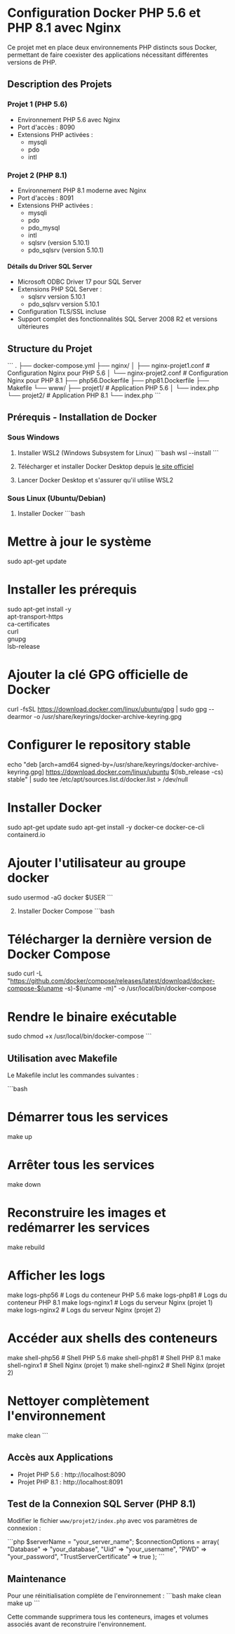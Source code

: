 # Configuration Docker PHP 5.6 et PHP 8.1 avec Nginx

Ce projet met en place deux environnements PHP distincts sous Docker, permettant de faire coexister des applications nécessitant différentes versions de PHP.

## Description des Projets

### Projet 1 (PHP 5.6)
- Environnement PHP 5.6 avec Nginx
- Port d'accès : 8090
- Extensions PHP activées :
  - mysqli
  - pdo
  - intl

### Projet 2 (PHP 8.1)
- Environnement PHP 8.1 moderne avec Nginx
- Port d'accès : 8091
- Extensions PHP activées :
  - mysqli
  - pdo
  - pdo_mysql
  - intl
  - sqlsrv (version 5.10.1)
  - pdo_sqlsrv (version 5.10.1)

#### Détails du Driver SQL Server
- Microsoft ODBC Driver 17 pour SQL Server
- Extensions PHP SQL Server :
  - sqlsrv version 5.10.1
  - pdo_sqlsrv version 5.10.1
- Configuration TLS/SSL incluse
- Support complet des fonctionnalités SQL Server 2008 R2 et versions ultérieures

## Structure du Projet

\```
.
├── docker-compose.yml
├── nginx/
│   ├── nginx-projet1.conf  # Configuration Nginx pour PHP 5.6
│   └── nginx-projet2.conf  # Configuration Nginx pour PHP 8.1
├── php56.Dockerfile
├── php81.Dockerfile
├── Makefile
└── www/
    ├── projet1/           # Application PHP 5.6
    │   └── index.php
    └── projet2/           # Application PHP 8.1
        └── index.php
\```

## Prérequis - Installation de Docker

### Sous Windows
1. Installer WSL2 (Windows Subsystem for Linux)
\```bash
wsl --install
\```

2. Télécharger et installer Docker Desktop depuis [le site officiel](https://www.docker.com/products/docker-desktop)
3. Lancer Docker Desktop et s'assurer qu'il utilise WSL2

### Sous Linux (Ubuntu/Debian)
1. Installer Docker
\```bash
# Mettre à jour le système
sudo apt-get update

# Installer les prérequis
sudo apt-get install -y \
    apt-transport-https \
    ca-certificates \
    curl \
    gnupg \
    lsb-release

# Ajouter la clé GPG officielle de Docker
curl -fsSL https://download.docker.com/linux/ubuntu/gpg | sudo gpg --dearmor -o /usr/share/keyrings/docker-archive-keyring.gpg

# Configurer le repository stable
echo "deb [arch=amd64 signed-by=/usr/share/keyrings/docker-archive-keyring.gpg] https://download.docker.com/linux/ubuntu $(lsb_release -cs) stable" | sudo tee /etc/apt/sources.list.d/docker.list > /dev/null

# Installer Docker
sudo apt-get update
sudo apt-get install -y docker-ce docker-ce-cli containerd.io

# Ajouter l'utilisateur au groupe docker
sudo usermod -aG docker $USER
\```

2. Installer Docker Compose
\```bash
# Télécharger la dernière version de Docker Compose
sudo curl -L "https://github.com/docker/compose/releases/latest/download/docker-compose-$(uname -s)-$(uname -m)" -o /usr/local/bin/docker-compose

# Rendre le binaire exécutable
sudo chmod +x /usr/local/bin/docker-compose
\```

## Utilisation avec Makefile

Le Makefile inclut les commandes suivantes :

\```bash
# Démarrer tous les services
make up

# Arrêter tous les services
make down

# Reconstruire les images et redémarrer les services
make rebuild

# Afficher les logs
make logs-php56    # Logs du conteneur PHP 5.6
make logs-php81    # Logs du conteneur PHP 8.1
make logs-nginx1   # Logs du serveur Nginx (projet 1)
make logs-nginx2   # Logs du serveur Nginx (projet 2)

# Accéder aux shells des conteneurs
make shell-php56   # Shell PHP 5.6
make shell-php81   # Shell PHP 8.1
make shell-nginx1  # Shell Nginx (projet 1)
make shell-nginx2  # Shell Nginx (projet 2)

# Nettoyer complètement l'environnement
make clean
\```

## Accès aux Applications

- Projet PHP 5.6 : http://localhost:8090
- Projet PHP 8.1 : http://localhost:8091

## Test de la Connexion SQL Server (PHP 8.1)

Modifier le fichier `www/projet2/index.php` avec vos paramètres de connexion :

\```php
$serverName = "your_server_name";
$connectionOptions = array(
    "Database" => "your_database",
    "Uid" => "your_username",
    "PWD" => "your_password",
    "TrustServerCertificate" => true
);
\```

## Maintenance

Pour une réinitialisation complète de l'environnement :
\```bash
make clean
make up
\```

Cette commande supprimera tous les conteneurs, images et volumes associés avant de reconstruire l'environnement.
